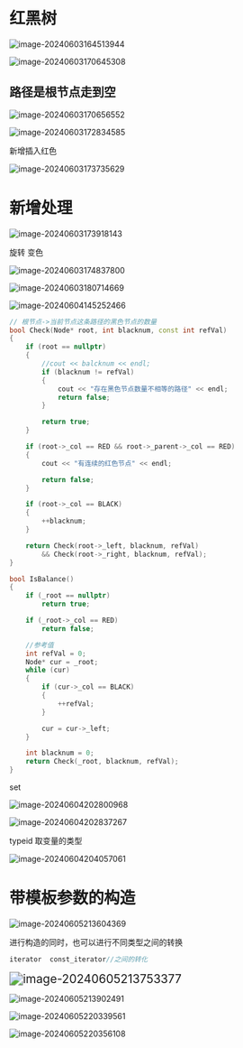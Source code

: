 # 红黑树

![image-20240603164513944](picture/image-20240603164513944.png)

![image-20240603170645308](picture/image-20240603170645308.png)

## 路径是根节点走到空

![image-20240603170656552](picture/image-20240603170656552.png)

![image-20240603172834585](picture/image-20240603172834585.png)

新增插入红色

![image-20240603173735629](picture/image-20240603173735629.png)

# 新增处理

![image-20240603173918143](picture/image-20240603173918143.png)

旋转  变色

![image-20240603174837800](picture/image-20240603174837800.png)

![image-20240603180714669](picture/image-20240603180714669.png)

  ![image-20240604145252466](picture/image-20240604145252466.png)

 

```C++
// 根节点->当前节点这条路径的黑色节点的数量
bool Check(Node* root, int blacknum, const int refVal)
{
    if (root == nullptr)
    {
        //cout << balcknum << endl;
        if (blacknum != refVal)
        {
            cout << "存在黑色节点数量不相等的路径" << endl;
            return false;
        }

        return true;
    }

    if (root->_col == RED && root->_parent->_col == RED)
    {
        cout << "有连续的红色节点" << endl;

        return false;
    }

    if (root->_col == BLACK)
    {
        ++blacknum;
    }

    return Check(root->_left, blacknum, refVal)
        && Check(root->_right, blacknum, refVal);
}

bool IsBalance()
{
    if (_root == nullptr)
        return true;

    if (_root->_col == RED)
        return false;

    //参考值
    int refVal = 0;
    Node* cur = _root;
    while (cur)
    {
        if (cur->_col == BLACK)
        {
            ++refVal;
        }

        cur = cur->_left;
    }

    int blacknum = 0;
    return Check(_root, blacknum, refVal);
}
```

set

![image-20240604202800968](picture/image-20240604202800968.png)

![image-20240604202837267](picture/image-20240604202837267.png)

typeid  取变量的类型

![image-20240604204057061](picture/image-20240604204057061.png)

# 带模板参数的构造

![image-20240605213604369](picture/image-20240605213604369.png)

进行构造的同时，也可以进行不同类型之间的转换

```C++
iterator  const_iterator//之间的转化
```

<img src="picture/image-20240605213753377.png" alt="image-20240605213753377" style="zoom:150%;" />

![image-20240605213902491](picture/image-20240605213902491.png)

![image-20240605220339561](picture/image-20240605220339561.png)

![image-20240605220356108](picture/image-20240605220356108.png)
